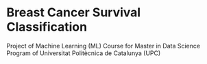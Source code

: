 # Breast Cancer Survival Classification
Project of Machine Learning (ML) Course for Master in Data Science Program of Universitat Politècnica de Catalunya (UPC)
